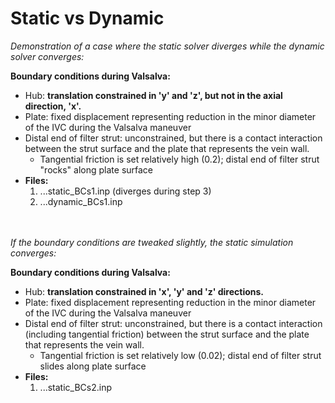 # Static vs Dynamic

*Demonstration of a case where the static solver diverges while the dynamic solver converges:*

**Boundary conditions during Valsalva:**
  - Hub: **translation constrained in 'y' and 'z', but not in the axial direction, 'x'.**
  - Plate: fixed displacement representing reduction in the minor diameter of the IVC during the Valsalva maneuver
  - Distal end of filter strut: unconstrained, but there is a contact interaction between the strut surface and the plate that represents the vein wall.
    - Tangential friction is set relatively high (0.2); distal end of filter strut "rocks" along plate surface
  - **Files:**
    1. ...static_BCs1.inp (diverges during step 3) 
    2. ...dynamic_BCs1.inp 


<br><br>
*If the boundary conditions are tweaked slightly, the static simulation converges:*

**Boundary conditions during Valsalva:**
  - Hub: **translation constrained in 'x', 'y' and 'z' directions.**
  - Plate: fixed displacement representing reduction in the minor diameter of the IVC during the Valsalva maneuver
  - Distal end of filter strut: unconstrained, but there is a contact interaction (including tangential friction) between the strut surface and the plate that represents the vein wall.
    - Tangential friction is set relatively low (0.02); distal end of filter strut slides along plate surface
  - **Files:**
    1. ...static_BCs2.inp
